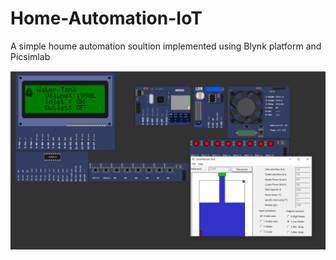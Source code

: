 # Home-Automation-IoT

A simple houme automation soultion implemented using Blynk platform and Picsimlab

<img src="preview.png"/>
